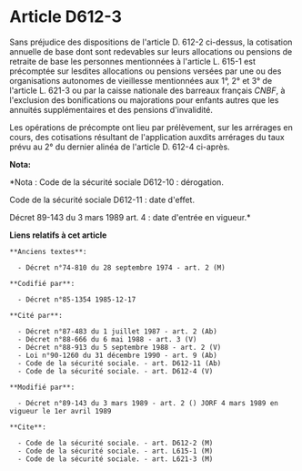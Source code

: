 # Article D612-3

Sans préjudice des dispositions de l'article D. 612-2 ci-dessus, la cotisation annuelle de base dont sont redevables sur
leurs allocations ou pensions de retraite de base les personnes mentionnées à l'article L. 615-1 est précomptée sur lesdites
allocations ou pensions versées par une ou des organisations autonomes de vieillesse mentionnées aux 1°, 2° et 3° de
l'article L. 621-3 ou par la caisse nationale des barreaux français *CNBF*, à l'exclusion des bonifications ou majorations
pour enfants autres que les annuités supplémentaires et des pensions d'invalidité. 

Les opérations de précompte ont lieu par prélèvement, sur les arrérages en cours, des cotisations résultant de l'application
auxdits arrérages du taux prévu au 2° du dernier alinéa de l'article D. 612-4 ci-après.

**Nota:**

*Nota : Code de la sécurité sociale D612-10 : dérogation.

Code de la sécurité sociale D612-11 : date d'effet.

Décret 89-143 du 3 mars 1989 art. 4 : date d'entrée en vigueur.*

**Liens relatifs à cet article**

	**Anciens textes**:

	  - Décret n°74-810 du 28 septembre 1974 - art. 2 (M)

	**Codifié par**:

	  - Décret n°85-1354 1985-12-17

	**Cité par**:

	  - Décret n°87-483 du 1 juillet 1987 - art. 2 (Ab)
	  - Décret n°88-666 du 6 mai 1988 - art. 3 (V)
	  - Décret n°88-913 du 5 septembre 1988 - art. 2 (V)
	  - Loi n°90-1260 du 31 décembre 1990 - art. 9 (Ab)
	  - Code de la sécurité sociale. - art. D612-11 (Ab)
	  - Code de la sécurité sociale. - art. D612-4 (V)

	**Modifié par**:

	  - Décret n°89-143 du 3 mars 1989 - art. 2 () JORF 4 mars 1989 en vigueur le 1er avril 1989

	**Cite**:

	  - Code de la sécurité sociale. - art. D612-2 (M)
	  - Code de la sécurité sociale. - art. L615-1 (M)
	  - Code de la sécurité sociale. - art. L621-3 (M)
